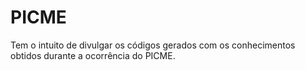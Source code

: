 # PICME

Tem o intuito de divulgar os códigos gerados com os conhecimentos obtidos durante a ocorrência do PICME.
